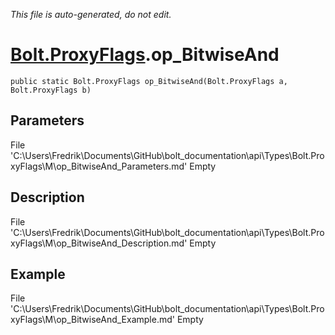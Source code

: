*This file is auto-generated, do not edit.*

# [Bolt.ProxyFlags](Types/Bolt.ProxyFlags.md).op_BitwiseAnd
`public static Bolt.ProxyFlags op_BitwiseAnd(Bolt.ProxyFlags a, Bolt.ProxyFlags b)`
## Parameters
File 'C:\Users\Fredrik\Documents\GitHub\bolt_documentation\api\Types\Bolt.ProxyFlags\M\op_BitwiseAnd_Parameters.md' Empty
## Description
File 'C:\Users\Fredrik\Documents\GitHub\bolt_documentation\api\Types\Bolt.ProxyFlags\M\op_BitwiseAnd_Description.md' Empty
## Example
File 'C:\Users\Fredrik\Documents\GitHub\bolt_documentation\api\Types\Bolt.ProxyFlags\M\op_BitwiseAnd_Example.md' Empty
